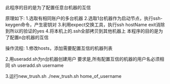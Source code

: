 此程序的目的是为了配置任意台机器的互信

原理如下:
1.选取有相同账户的多台机器
2.选取1台机器作为启动节点，执行ssh-keygen命令，产生密钥对
3.利用expect交换工具，执行ssh hostName exit消除到所以的验证的yes
4.将本机上的.ssh全部拷贝到其他机器上
本程序的目的是为了配置n台机器的互信

操作流程:
1.修改hosts，添加需要配置互信的机器列表

2.用useradd.sh为n台机器创建用户 
  要求是,所有配置互信的机器的用户名必须相同
  sh useradd.sh username

3.运行new_trush.sh
./new_trush.sh home_of_username 
